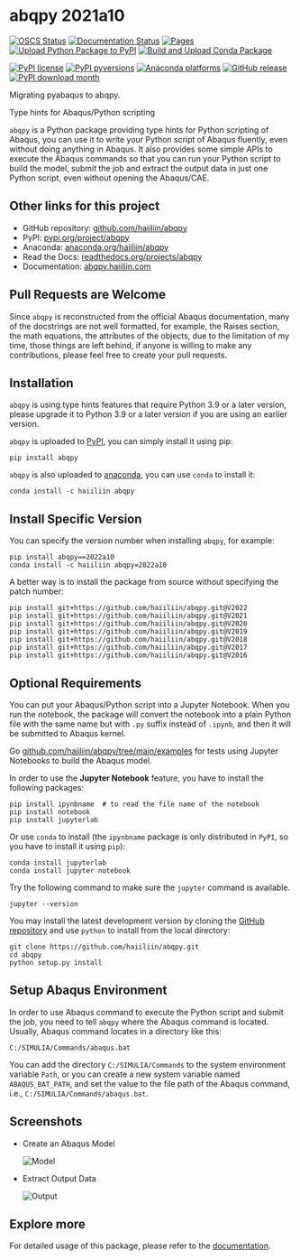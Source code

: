 # abqpy 2021a10

[![OSCS Status](https://www.oscs1024.com/platform/badge/haiiliin/abqpy.svg?size=small)](https://www.oscs1024.com/project/haiiliin/abqpy?ref=badge_small)
[![Documentation Status](https://readthedocs.org/projects/abqpy/badge/?version=latest)](https://readthedocs.org/projects/abqpy)
[![Pages](https://github.com/haiiliin/abqpy/actions/workflows/pages.yaml/badge.svg)](https://github.com/haiiliin/abqpy/actions/workflows/pages.yaml)
[![Upload Python Package to PyPI](https://github.com/haiiliin/abqpy/actions/workflows/python-publish-pypi.yml/badge.svg)](https://github.com/haiiliin/abqpy/actions/workflows/python-publish-pypi.yml)
[![Build and Upload Conda Package](https://github.com/haiiliin/abqpy/actions/workflows/python-publish-conda.yml/badge.svg)](https://github.com/haiiliin/abqpy/actions/workflows/python-publish-conda.yml)

[![PyPI license](https://img.shields.io/pypi/l/ansicolortags.svg)](https://github.com/haiiliin/abqpy/blob/main/LICENSE)
[![PyPI pyversions](https://img.shields.io/pypi/pyversions/abqpy.svg)](https://www.python.org/)
[![Anaconda platforms](https://anaconda.org/haiiliin/abqpy/badges/platforms.svg)](https://anaconda.org/haiiliin/abqpy)
[![GitHub release](https://img.shields.io/github/release/haiiliin/abqpy.svg)](https://GitHub.com/haiiliin/abqpy/releases/)
[![PyPI download month](https://img.shields.io/pypi/dm/abqpy.svg)](https://pypi.python.org/pypi/abqpy/)

Migrating pyabaqus to abqpy.

Type hints for Abaqus/Python scripting

`abqpy` is a Python package providing type hints for Python scripting of Abaqus, you can 
use it to write your Python script of Abaqus fluently, even without doing anything in Abaqus. 
It also provides some simple APIs to execute the Abaqus commands so that you can run your 
Python script to build the model, submit the job and extract the output data in just one 
Python script, even without opening the Abaqus/CAE. 

## Other links for this project

- GitHub repository: [github.com/haiiliin/abqpy](https://github.com/haiiliin/abqpy)
- PyPI: [pypi.org/project/abqpy](https://pypi.org/project/abqpy/)
- Anaconda: [anaconda.org/haiiliin/abqpy](https://anaconda.org/haiiliin/abqpy)
- Read the Docs: [readthedocs.org/projects/abqpy](https://readthedocs.org/projects/abqpy/)
- Documentation: [abqpy.haiiliin.com](https://abqpy.haiiliin.com/en/latest/)

## Pull Requests are Welcome

Since `abqpy` is reconstructed from the official Abaqus documentation,
many of the docstrings are not well formatted, for example, the Raises section, 
the math equations, the attributes of the objects, due to the limitation of 
my time, those things are left behind, if anyone is willing to make any 
contributions, please feel free to create your pull requests.

## Installation

`abqpy` is using type hints features that require Python 3.9 or a later version, 
please upgrade it to Python 3.9 or a later version if you are using an earlier version.

`abqpy` is uploaded to [PyPI](https://pypi.org/project/abqpy), you can simply install 
it using pip:
```shell
pip install abqpy
```

`abqpy` is also uploaded to [anaconda](https://anaconda.org/haiiliin/abqpy), you can use 
`conda` to install it:
```shell
conda install -c haiiliin abqpy
```

## Install Specific Version

You can specify the version number when installing `abqpy`, for example:
```shell
pip install abqpy==2022a10
conda install -c haiiliin abqpy=2022a10
```
A better way is to install the package from source without specifying the patch number:
```shell
pip install git+https://github.com/haiiliin/abqpy.git@V2022
pip install git+https://github.com/haiiliin/abqpy.git@V2021
pip install git+https://github.com/haiiliin/abqpy.git@V2020
pip install git+https://github.com/haiiliin/abqpy.git@V2019
pip install git+https://github.com/haiiliin/abqpy.git@V2018
pip install git+https://github.com/haiiliin/abqpy.git@V2017
pip install git+https://github.com/haiiliin/abqpy.git@V2016
```

## Optional Requirements

You can put your Abaqus/Python script into a Jupyter Notebook.
When you run the notebook, the package will convert the notebook into a plain Python file 
with the same name but with `.py` suffix instead of `.ipynb`, and then it will be submitted 
to Abaqus kernel. 

Go [github.com/haiiliin/abqpy/tree/main/examples](https://github.com/haiiliin/abqpy/tree/main/examples)
for tests using Jupyter Notebooks to build the Abaqus model.
 
In order to use the **Jupyter Notebook** feature, you have to install the following packages:
```shell
pip install ipynbname  # to read the file name of the notebook
pip install notebook
pip install jupyterlab
```
Or use `conda` to install (the `ipynbname` package is only distributed in `PyPI`, 
so you have to install it using `pip`):
```shell
conda install jupyterlab
conda install jupyter notebook
```

Try the following command to make sure the `jupyter` command is available. 
```shell
jupyter --version
```

You may install the latest development version by cloning the 
[GitHub repository](https://github.com/haiiliin/abqpy) and use `python` to install from 
the local directory:

```shell
git clone https://github.com/haiiliin/abqpy.git
cd abqpy
python setup.py install
```

## Setup Abaqus Environment

In order to use Abaqus command to execute the Python script and submit the job, you need to tell
`abqpy` where the Abaqus command is located. Usually, Abaqus command locates in a directory like this:

```
C:/SIMULIA/Commands/abaqus.bat
```

You can add the directory `C:/SIMULIA/Commands` to the system environment variable `Path`, or you can create a new
system variable named `ABAQUS_BAT_PATH`, and set the value to the file path of the Abaqus command, i.e.,
`C:/SIMULIA/Commands/abaqus.bat`.

## Screenshots

- Create an Abaqus Model

  ![Model](https://github.com/haiiliin/abqpy/blob/main/docs/source/images/model-code.gif "Create an Abaqus Model")

- Extract Output Data

  ![Output](https://github.com/haiiliin/abqpy/blob/main/docs/source/images/output-code.gif "Extract Output Data")

## Explore more

For detailed usage of this package, please refer to the [documentation](https://haiiliin.com/abqpy/).
